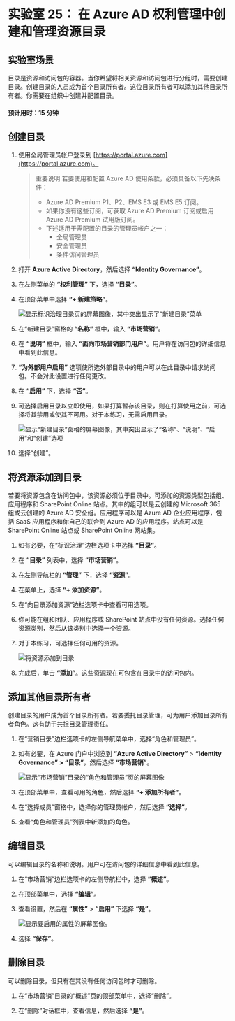 ﻿---
lab:
    title: '25 - 在 Azure AD 权利管理中创建和管理资源目录'
    learning path: '04'
    module: '模块 01 - 计划和实现权利管理'
---

# 实验室 25： 在 Azure AD 权利管理中创建和管理资源目录

## 实验室场景

目录是资源和访问包的容器。当你希望将相关资源和访问包进行分组时，需要创建目录。创建目录的人员成为首个目录所有者。这位目录所有者可以添加其他目录所有者。你需要在组织中创建并配置目录。

#### 预计用时：15 分钟

## 创建目录

1. 使用全局管理员帐户登录到 [https://portal.azure.com](https://portal.azure.com)。

    >重要说明
    >若要使用和配置 Azure AD 使用条款，必须具备以下先决条件：
    >
    >- Azure AD Premium P1、P2、EMS E3 或 EMS E5 订阅。
    >- 如果你没有这些订阅，可获取 Azure AD Premium 订阅或启用 Azure AD Premium 试用版订阅。
    >- 下述适用于需配置的目录的管理员帐户之一：
    >    - 全局管理员
    >    - 安全管理员
    >    - 条件访问管理员

1. 打开 **Azure Active Directory**，然后选择 **“Identity Governance”**。

1. 在左侧菜单的 **“权利管理”** 下，选择 **“目录”**。

1. 在顶部菜单中选择 **“+ 新建策略”**。

    ![显示标识治理目录页的屏幕图像，其中突出显示了“新建目录”菜单 ](./media/lp4-mod1-identity-governance-new-catalog.png)

1. 在“新建目录”窗格的 **“名称”** 框中，输入 **“市场营销”**。

1. 在 **“说明”** 框中，输入 **“面向市场营销部门用户”**。用户将在访问包的详细信息中看到此信息。

1. **“为外部用户启用”** 选项使所选外部目录中的用户可以在此目录中请求访问包。不会对此设置进行任何更改。

1. 在 **“启用”** 下，选择 **“否”**。

1. 可选择启用目录以立即使用，如果打算暂存该目录，则在打算使用之前，可选择将其禁用或使其不可用。对于本练习，无需启用目录。

    ![显示“新建目录”窗格的屏幕图像，其中突出显示了“名称”、“说明”、“启用”和“创建”选项](./media/lp4-mod1-new-catalog-marketing.png)

1. 选择“创建”。

## 将资源添加到目录

若要将资源包含在访问包中，该资源必须位于目录中。可添加的资源类型包括组、应用程序和 SharePoint Online 站点。其中的组可以是云创建的 Microsoft 365 组或云创建的 Azure AD 安全组。应用程序可以是 Azure AD 企业应用程序，包括 SaaS 应用程序和你自己的联合到 Azure AD 的应用程序。站点可以是 SharePoint Online 站点或 SharePoint Online 网站集。

1. 如有必要，在“标识治理”边栏选项卡中选择 **“目录”**。

1. 在 **“目录”** 列表中，选择 **“市场营销”**。

1. 在左侧导航栏的 **“管理”** 下，选择 **“资源”**。

1. 在菜单上，选择 **“+ 添加资源”**。

1. 在“向目录添加资源”边栏选项卡中查看可用选项。

1. 你可能在组和团队、应用程序或 SharePoint 站点中没有任何资源。选择任何资源类别，然后从该类别中选择一个资源。

1. 对于本练习，可选择任何可用的资源。

    ![将资源添加到目录](./media/catalog-add-resources.png)

1. 完成后，单击 **“添加”**。这些资源现在可包含在目录中的访问包内。

## 添加其他目录所有者

创建目录的用户成为首个目录所有者。若要委托目录管理，可为用户添加目录所有者角色。这有助于共担目录管理责任。

1. 在“营销目录”边栏选项卡的左侧导航菜单中，选择“角色和管理员”。

1. 如有必要，在 Azure 门户中浏览到 **“Azure Active Directory”** > **“Identity Governance” > “目录”**，然后选择 **“市场营销”**。

    ![显示“市场营销”目录的“角色和管理员”页的屏幕图像](./media/lp4-mod1-catalog-roles-and-admins.png)

1. 在顶部菜单中，查看可用的角色，然后选择 **“+ 添加所有者”**。

1. 在“选择成员”窗格中，选择你的管理员帐户，然后选择 **“选择”**。

1. 查看“角色和管理员”列表中新添加的角色。

## 编辑目录

可以编辑目录的名称和说明。用户可在访问包的详细信息中看到此信息。

1. 在“市场营销”边栏选项卡的左侧导航栏中，选择 **“概述”**。

1. 在顶部菜单中，选择 **“编辑”**。

1. 查看设置，然后在 **“属性”** > **“启用”** 下选择 **“是”**。

    ![显示要启用的属性的屏幕图像。](./media/lp4-mod1-edit-marketing-catalog.png)

1. 选择 **“保存”**。

## 删除目录

可以删除目录，但只有在其没有任何访问包时才可删除。

1. 在“市场营销”目录的“概述”页的顶部菜单中，选择“删除”。

1. 在“删除”对话框中，查看信息，然后选择 **“是”**。
